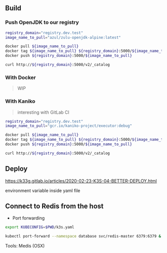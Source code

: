 


## Build

### Push OpenJDK to our registry

```bash
registry_domain="registry.dev.test"
image_name_to_pull="azul/zulu-openjdk-alpine:latest"

docker pull ${image_name_to_pull}
docker tag ${image_name_to_pull} ${registry_domain}:5000/${image_name_to_pull}
docker push ${registry_domain}:5000/${image_name_to_pull}

curl http://${registry_domain}:5000/v2/_catalog

```

### With Docker

> WIP

### With Kaniko

> interesting with GitLab CI

```bash
registry_domain="registry.dev.test"
image_name_to_pull="gcr.io/kaniko-project/executor:debug"

docker pull ${image_name_to_pull}
docker tag ${image_name_to_pull} ${registry_domain}:5000/${image_name_to_pull}
docker push ${registry_domain}:5000/${image_name_to_pull}

curl http://${registry_domain}:5000/v2/_catalog
```

## Deploy

https://k33g.gitlab.io/articles/2020-02-23-K3S-04-BETTER-DEPLOY.html

environment variable inside yaml file


## Connect to Redis from the host

- Port forwarding
```bash
export KUBECONFIG=$PWD/k3s.yaml

kubectl port-forward --namespace database svc/redis-master 6379:6379 &
```

Tools: Medis (OSX)
